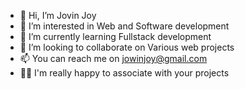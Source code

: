 - 👋 Hi, I’m Jovin Joy
- 👀 I’m interested in Web and Software development
- 🌱 I’m currently learning Fullstack development
- 💞️ I’m looking to collaborate on Various web projects
- 📫 You can reach me on jowinjoy@gmail.com
- 👨‍🚀 I'm really happy to associate with your projects
  

<!---
Jovin-Joy0/Jovin-Joy0 is a ✨ special ✨ repository because its `README.md` (this file) appears on your GitHub profile.
You can click the Preview link to take a look at your changes.
--->
